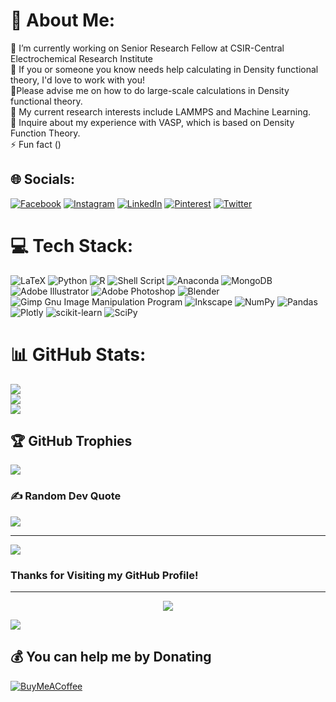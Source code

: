 # 💫 About Me:
🔭 I’m currently working on Senior Research Fellow at CSIR-Central Electrochemical Research Institute<br>👯 If you or someone you know needs help calculating in Density functional theory, I'd love to work with you!<br>🤝Please advise me on how to do large-scale calculations in Density functional theory.<br>🌱 My current research interests include LAMMPS and Machine Learning.<br>💬 Inquire about my experience with VASP, which is based on Density Function Theory.<br>⚡ Fun fact ()


## 🌐 Socials:
[![Facebook](https://img.shields.io/badge/Facebook-%231877F2.svg?logo=Facebook&logoColor=white)](https://facebook.com/Faradaymahe) [![Instagram](https://img.shields.io/badge/Instagram-%23E4405F.svg?logo=Instagram&logoColor=white)](https://instagram.com/faradaymahe) [![LinkedIn](https://img.shields.io/badge/LinkedIn-%230077B5.svg?logo=linkedin&logoColor=white)](https://www.linkedin.com/in/d-mahendiran-50ab61b9/) [![Pinterest](https://img.shields.io/badge/Pinterest-%23E60023.svg?logo=Pinterest&logoColor=white)](https://pinterest.com/faradaymahe) [![Twitter](https://img.shields.io/badge/Twitter-%231DA1F2.svg?logo=Twitter&logoColor=white)](https://twitter.com/FaradayMahe435) 

# 💻 Tech Stack:
![LaTeX](https://img.shields.io/badge/latex-%23008080.svg?style=for-the-badge&logo=latex&logoColor=white) ![Python](https://img.shields.io/badge/python-3670A0?style=for-the-badge&logo=python&logoColor=ffdd54) ![R](https://img.shields.io/badge/r-%23276DC3.svg?style=for-the-badge&logo=r&logoColor=white) ![Shell Script](https://img.shields.io/badge/shell_script-%23121011.svg?style=for-the-badge&logo=gnu-bash&logoColor=white) ![Anaconda](https://img.shields.io/badge/Anaconda-%2344A833.svg?style=for-the-badge&logo=anaconda&logoColor=white) ![MongoDB](https://img.shields.io/badge/MongoDB-%234ea94b.svg?style=for-the-badge&logo=mongodb&logoColor=white) ![Adobe Illustrator](https://img.shields.io/badge/adobeillustrator-%23FF9A00.svg?style=for-the-badge&logo=adobeillustrator&logoColor=white) ![Adobe Photoshop](https://img.shields.io/badge/adobephotoshop-%2331A8FF.svg?style=for-the-badge&logo=adobephotoshop&logoColor=white) ![Blender](https://img.shields.io/badge/blender-%23F5792A.svg?style=for-the-badge&logo=blender&logoColor=white) ![Gimp Gnu Image Manipulation Program](https://img.shields.io/badge/Gimp-657D8B?style=for-the-badge&logo=gimp&logoColor=FFFFFF) ![Inkscape](https://img.shields.io/badge/Inkscape-e0e0e0?style=for-the-badge&logo=inkscape&logoColor=080A13) ![NumPy](https://img.shields.io/badge/numpy-%23013243.svg?style=for-the-badge&logo=numpy&logoColor=white) ![Pandas](https://img.shields.io/badge/pandas-%23150458.svg?style=for-the-badge&logo=pandas&logoColor=white) ![Plotly](https://img.shields.io/badge/Plotly-%233F4F75.svg?style=for-the-badge&logo=plotly&logoColor=white) ![scikit-learn](https://img.shields.io/badge/scikit--learn-%23F7931E.svg?style=for-the-badge&logo=scikit-learn&logoColor=white) ![SciPy](https://img.shields.io/badge/SciPy-%230C55A5.svg?style=for-the-badge&logo=scipy&logoColor=%white)

# 📊 GitHub Stats:
![](https://github-readme-stats.vercel.app/api?username=faradaymahe&theme=radical&hide_border=false&include_all_commits=true&count_private=true)<br/>
![](https://github-readme-streak-stats.herokuapp.com/?user=faradaymahe&theme=radical&hide_border=false)<br/>
![](https://github-readme-stats.vercel.app/api/top-langs/?username=faradaymahe&theme=radical&hide_border=false&include_all_commits=true&count_private=true&layout=compact)

## 🏆 GitHub Trophies
![](https://github-profile-trophy.vercel.app/?username=faradaymahe&theme=radical&no-frame=false&no-bg=true&margin-w=4)

### ✍️ Random Dev Quote
![](https://quotes-github-readme.vercel.app/api?type=horizontal&theme=radical)

---
[![](https://visitcount.itsvg.in/api?id=faradaymahe&icon=0&color=0)](https://visitcount.itsvg.in)

### Thanks for Visiting my GitHub Profile!

---
<p align="center">
<img src="https://github.com/faradaymahe/faradaymahe/blob/output/github-contribution-grid-snake.svg">
</p>

[![](https://visitcount.itsvg.in/api?id=faradaymahe&pretty=true)](https://github-visitor-counter-pro.vercel.app)

  ## 💰 You can help me by Donating
  [![BuyMeACoffee](https://img.shields.io/badge/Buy%20Me%20a%20Coffee-ffdd00?style=for-the-badge&logo=buy-me-a-coffee&logoColor=black)](https://www.buymeacoffee.com/maheraj435o)

  <!-- Proudly created with GPRM ( https://gprm.itsvg.in ) -->
  
